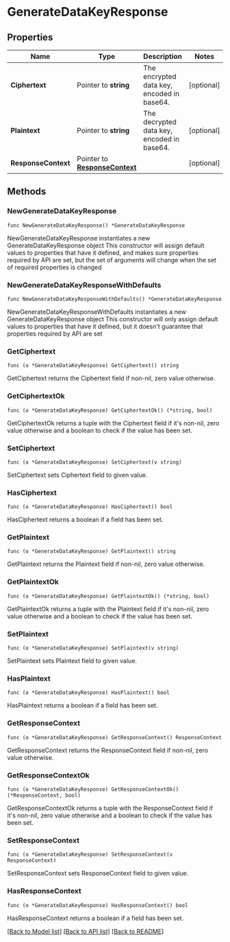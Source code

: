 # GenerateDataKeyResponse

## Properties

Name | Type | Description | Notes
------------ | ------------- | ------------- | -------------
**Ciphertext** | Pointer to **string** | The encrypted data key, encoded in base64. | [optional] 
**Plaintext** | Pointer to **string** | The decrypted data key, encoded in base64. | [optional] 
**ResponseContext** | Pointer to [**ResponseContext**](ResponseContext.md) |  | [optional] 

## Methods

### NewGenerateDataKeyResponse

`func NewGenerateDataKeyResponse() *GenerateDataKeyResponse`

NewGenerateDataKeyResponse instantiates a new GenerateDataKeyResponse object
This constructor will assign default values to properties that have it defined,
and makes sure properties required by API are set, but the set of arguments
will change when the set of required properties is changed

### NewGenerateDataKeyResponseWithDefaults

`func NewGenerateDataKeyResponseWithDefaults() *GenerateDataKeyResponse`

NewGenerateDataKeyResponseWithDefaults instantiates a new GenerateDataKeyResponse object
This constructor will only assign default values to properties that have it defined,
but it doesn't guarantee that properties required by API are set

### GetCiphertext

`func (o *GenerateDataKeyResponse) GetCiphertext() string`

GetCiphertext returns the Ciphertext field if non-nil, zero value otherwise.

### GetCiphertextOk

`func (o *GenerateDataKeyResponse) GetCiphertextOk() (*string, bool)`

GetCiphertextOk returns a tuple with the Ciphertext field if it's non-nil, zero value otherwise
and a boolean to check if the value has been set.

### SetCiphertext

`func (o *GenerateDataKeyResponse) SetCiphertext(v string)`

SetCiphertext sets Ciphertext field to given value.

### HasCiphertext

`func (o *GenerateDataKeyResponse) HasCiphertext() bool`

HasCiphertext returns a boolean if a field has been set.

### GetPlaintext

`func (o *GenerateDataKeyResponse) GetPlaintext() string`

GetPlaintext returns the Plaintext field if non-nil, zero value otherwise.

### GetPlaintextOk

`func (o *GenerateDataKeyResponse) GetPlaintextOk() (*string, bool)`

GetPlaintextOk returns a tuple with the Plaintext field if it's non-nil, zero value otherwise
and a boolean to check if the value has been set.

### SetPlaintext

`func (o *GenerateDataKeyResponse) SetPlaintext(v string)`

SetPlaintext sets Plaintext field to given value.

### HasPlaintext

`func (o *GenerateDataKeyResponse) HasPlaintext() bool`

HasPlaintext returns a boolean if a field has been set.

### GetResponseContext

`func (o *GenerateDataKeyResponse) GetResponseContext() ResponseContext`

GetResponseContext returns the ResponseContext field if non-nil, zero value otherwise.

### GetResponseContextOk

`func (o *GenerateDataKeyResponse) GetResponseContextOk() (*ResponseContext, bool)`

GetResponseContextOk returns a tuple with the ResponseContext field if it's non-nil, zero value otherwise
and a boolean to check if the value has been set.

### SetResponseContext

`func (o *GenerateDataKeyResponse) SetResponseContext(v ResponseContext)`

SetResponseContext sets ResponseContext field to given value.

### HasResponseContext

`func (o *GenerateDataKeyResponse) HasResponseContext() bool`

HasResponseContext returns a boolean if a field has been set.


[[Back to Model list]](../README.md#documentation-for-models) [[Back to API list]](../README.md#documentation-for-api-endpoints) [[Back to README]](../README.md)


